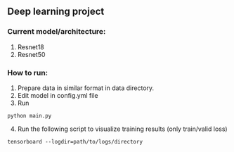 ## Deep learning project

### Current model/architecture:
1. Resnet18
2. Resnet50

### How to run:
1. Prepare data in similar format in data directory.
2. Edit model in config.yml file
3. Run
``` shell 
python main.py
```
4. Run the following script to visualize training results (only train/valid loss)
``` shell 
tensorboard --logdir=path/to/logs/directory
```
